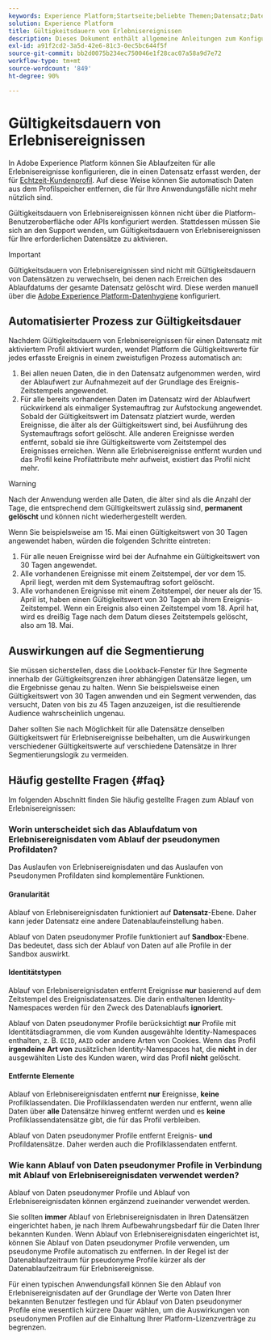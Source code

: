 ```yaml
---
keywords: Experience Platform;Startseite;beliebte Themen;Datensatz;Datensätze;Time to Live;ttl;Time-to-Live;
solution: Experience Platform
title: Gültigkeitsdauern von Erlebnisereignissen
description: Dieses Dokument enthält allgemeine Anleitungen zum Konfigurieren der Gültigkeitsdauern für einzelne Erlebnisereignisse in einem Adobe Experience Platform-Datensatz.
exl-id: a91f2cd2-3a5d-42e6-81c3-0ec5bc644f5f
source-git-commit: bb2d0075b234ec750046e1f28cac07a58a9d7e72
workflow-type: tm+mt
source-wordcount: '849'
ht-degree: 90%

---
```


# Gültigkeitsdauern von Erlebnisereignissen

In Adobe Experience Platform können Sie Ablaufzeiten für alle Erlebnisereignisse konfigurieren, die in einen Datensatz erfasst werden, der für [Echtzeit-Kundenprofil](./home.md). Auf diese Weise können Sie automatisch Daten aus dem Profilspeicher entfernen, die für Ihre Anwendungsfälle nicht mehr nützlich sind.

Gültigkeitsdauern von Erlebnisereignissen können nicht über die Platform-Benutzeroberfläche oder APIs konfiguriert werden. Stattdessen müssen Sie sich an den Support wenden, um Gültigkeitsdauern von Erlebnisereignissen für Ihre erforderlichen Datensätze zu aktivieren.

>[!IMPORTANT]
>
>Gültigkeitsdauern von Erlebnisereignissen sind nicht mit Gültigkeitsdauern von Datensätzen zu verwechseln, bei denen nach Erreichen des Ablaufdatums der gesamte Datensatz gelöscht wird. Diese werden manuell über die [Adobe Experience Platform-Datenhygiene](../hygiene/home.md) konfiguriert.

## Automatisierter Prozess zur Gültigkeitsdauer

Nachdem Gültigkeitsdauern von Erlebnisereignissen für einen Datensatz mit aktiviertem Profil aktiviert wurden, wendet Platform die Gültigkeitswerte für jedes erfasste Ereignis in einem zweistufigen Prozess automatisch an:

1. Bei allen neuen Daten, die in den Datensatz aufgenommen werden, wird der Ablaufwert zur Aufnahmezeit auf der Grundlage des Ereignis-Zeitstempels angewendet.
1. Für alle bereits vorhandenen Daten im Datensatz wird der Ablaufwert rückwirkend als einmaliger Systemauftrag zur Aufstockung angewendet. Sobald der Gültigkeitswert im Datensatz platziert wurde, werden Ereignisse, die älter als der Gültigkeitswert sind, bei Ausführung des Systemauftrags sofort gelöscht. Alle anderen Ereignisse werden entfernt, sobald sie ihre Gültigkeitswerte vom Zeitstempel des Ereignisses erreichen. Wenn alle Erlebnisereignisse entfernt wurden und das Profil keine Profilattribute mehr aufweist, existiert das Profil nicht mehr.

>[!WARNING]
>
>Nach der Anwendung werden alle Daten, die älter sind als die Anzahl der Tage, die entsprechend dem Gültigkeitswert zulässig sind, **permanent gelöscht** und können nicht wiederhergestellt werden.

Wenn Sie beispielsweise am 15. Mai einen Gültigkeitswert von 30 Tagen angewendet haben, würden die folgenden Schritte eintreten:

1. Für alle neuen Ereignisse wird bei der Aufnahme ein Gültigkeitswert von 30 Tagen angewendet.
1. Alle vorhandenen Ereignisse mit einem Zeitstempel, der vor dem 15. April liegt, werden mit dem Systemauftrag sofort gelöscht.
1. Alle vorhandenen Ereignisse mit einem Zeitstempel, der neuer als der 15. April ist, haben einen Gültigkeitswert von 30 Tagen ab ihrem Ereignis-Zeitstempel. Wenn ein Ereignis also einen Zeitstempel vom 18. April hat, wird es dreißig Tage nach dem Datum dieses Zeitstempels gelöscht, also am 18. Mai.

## Auswirkungen auf die Segmentierung

Sie müssen sicherstellen, dass die Lookback-Fenster für Ihre Segmente innerhalb der Gültigkeitsgrenzen ihrer abhängigen Datensätze liegen, um die Ergebnisse genau zu halten. Wenn Sie beispielsweise einen Gültigkeitswert von 30 Tagen anwenden und ein Segment verwenden, das versucht, Daten von bis zu 45 Tagen anzuzeigen, ist die resultierende Audience wahrscheinlich ungenau.

Daher sollten Sie nach Möglichkeit für alle Datensätze denselben Gültigkeitswert für Erlebnisereignisse beibehalten, um die Auswirkungen verschiedener Gültigkeitswerte auf verschiedene Datensätze in Ihrer Segmentierungslogik zu vermeiden.

## Häufig gestellte Fragen {#faq}

Im folgenden Abschnitt finden Sie häufig gestellte Fragen zum Ablauf von Erlebnisereignissen:

### Worin unterscheidet sich das Ablaufdatum von Erlebnisereignisdaten vom Ablauf der pseudonymen Profildaten?

Das Auslaufen von Erlebnisereignisdaten und das Auslaufen von Pseudonymen Profildaten sind komplementäre Funktionen.

#### Granularität

Ablauf von Erlebnisereignisdaten funktioniert auf **Datensatz**-Ebene. Daher kann jeder Datensatz eine andere Datenablaufeinstellung haben.

Ablauf von Daten pseudonymer Profile funktioniert auf **Sandbox**-Ebene. Das bedeutet, dass sich der Ablauf von Daten auf alle Profile in der Sandbox auswirkt.

#### Identitätstypen

Ablauf von Erlebnisereignisdaten entfernt Ereignisse **nur** basierend auf dem Zeitstempel des Ereignisdatensatzes. Die darin enthaltenen Identity-Namespaces werden für den Zweck des Datenablaufs **ignoriert**.

Ablauf von Daten pseudonymer Profile berücksichtigt **nur** Profile mit Identitätsdiagrammen, die vom Kunden ausgewählte Identity-Namespaces enthalten, z. B. `ECID`, `AAID` oder andere Arten von Cookies. Wenn das Profil **irgendeine Art von** zusätzlichen Identity-Namespaces hat, die **nicht** in der ausgewählten Liste des Kunden waren, wird das Profil **nicht** gelöscht.

#### Entfernte Elemente

Ablauf von Erlebnisereignisdaten entfernt **nur** Ereignisse, **keine** Profilklassendaten. Die Profilklassendaten werden nur entfernt, wenn alle Daten über **alle** Datensätze hinweg entfernt werden und es **keine** Profilklassendatensätze gibt, die für das Profil verbleiben.

Ablauf von Daten pseudonymer Profile entfernt Ereignis- **und** Profildatensätze. Daher werden auch die Profilklassendaten entfernt.

### Wie kann Ablauf von Daten pseudonymer Profile in Verbindung mit Ablauf von Erlebnisereignisdaten verwendet werden?

Ablauf von Daten pseudonymer Profile und Ablauf von Erlebnisereignisdaten können ergänzend zueinander verwendet werden.

Sie sollten **immer** Ablauf von Erlebnisereignisdaten in Ihren Datensätzen eingerichtet haben, je nach Ihrem Aufbewahrungsbedarf für die Daten Ihrer bekannten Kunden. Wenn Ablauf von Erlebnisereignisdaten eingerichtet ist, können Sie Ablauf von Daten pseudonymer Profile verwenden, um pseudonyme Profile automatisch zu entfernen. In der Regel ist der Datenablaufzeitraum für pseudonyme Profile kürzer als der Datenablaufzeitraum für Erlebnisereignisse.

Für einen typischen Anwendungsfall können Sie den Ablauf von Erlebnisereignisdaten auf der Grundlage der Werte von Daten Ihrer bekannten Benutzer festlegen und für Ablauf von Daten pseudonymer Profile eine wesentlich kürzere Dauer wählen, um die Auswirkungen von pseudonymen Profilen auf die Einhaltung Ihrer Platform-Lizenzverträge zu begrenzen.
